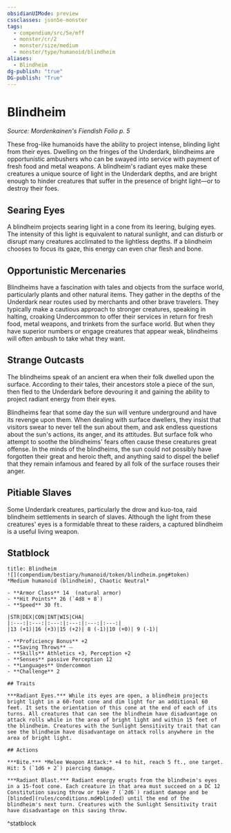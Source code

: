 ```yaml
---
obsidianUIMode: preview
cssclasses: json5e-monster
tags:
  - compendium/src/5e/mff
  - monster/cr/2
  - monster/size/medium
  - monster/type/humanoid/blindheim
aliases:
  - Blindheim
dg-publish: "true"
DG-publish: "True"
---
```

# Blindheim
*Source: Mordenkainen's Fiendish Folio p. 5*  

These frog-like humanoids have the ability to project intense, blinding light from their eyes. Dwelling on the fringes of the Underdark, blindheims are opportunistic ambushers who can be swayed into service with payment of fresh food and metal weapons. A blindheim's radiant eyes make these creatures a unique source of light in the Underdark depths, and are bright enough to hinder creatures that suffer in the presence of bright light—or to destroy their foes.

## Searing Eyes

A blindheim projects searing light in a cone from its leering, bulging eyes. The intensity of this light is equivalent to natural sunlight, and can disturb or disrupt many creatures acclimated to the lightless depths. If a blindheim chooses to focus its gaze, this energy can even char flesh and bone.

## Opportunistic Mercenaries

Blindheims have a fascination with tales and objects from the surface world, particularly plants and other natural items. They gather in the depths of the Underdark near routes used by merchants and other brave travelers. They typically make a cautious approach to stronger creatures, speaking in halting, croaking Undercommon to offer their services in return for fresh food, metal weapons, and trinkets from the surface world. But when they have superior numbers or engage creatures that appear weak, blindheims will often ambush to take what they want.

## Strange Outcasts

The blindheims speak of an ancient era when their folk dwelled upon the surface. According to their tales, their ancestors stole a piece of the sun, then fled to the Underdark before devouring it and gaining the ability to project radiant energy from their eyes.

Blindheims fear that some day the sun will venture underground and have its revenge upon them. When dealing with surface dwellers, they insist that visitors swear to never tell the sun about them, and ask endless questions about the sun's actions, its anger, and its attitudes. But surface folk who attempt to soothe the blindheims' fears often cause these creatures great offense. In the minds of the blindheims, the sun could not possibly have forgotten their great and heroic theft, and anything said to dispel the belief that they remain infamous and feared by all folk of the surface rouses their anger.

## Pitiable Slaves

Some Underdark creatures, particularly the drow and kuo-toa, raid blindheim settlements in search of slaves. Although the light from these creatures' eyes is a formidable threat to these raiders, a captured blindheim is a useful living weapon.

## Statblock

```ad-statblock
title: Blindheim
![](compendium/bestiary/humanoid/token/blindheim.png#token)
*Medium humanoid (blindheim), Chaotic Neutral*

- **Armor Class** 14  (natural armor)
- **Hit Points** 26 (`4d8 + 8`)
- **Speed** 30 ft.

|STR|DEX|CON|INT|WIS|CHA|
|:---:|:---:|:---:|:---:|:---:|:---:|
|13 (+1)|16 (+3)|15 (+2)| 8 (-1)|10 (+0)| 9 (-1)|

- **Proficiency Bonus** +2
- **Saving Throws** ⏤
- **Skills** Athletics +3, Perception +2
- **Senses** passive Perception 12
- **Languages** Undercommon
- **Challenge** 2

## Traits

***Radiant Eyes.*** While its eyes are open, a blindheim projects bright light in a 60-foot cone and dim light for an additional 60 feet. It sets the orientation of this cone at the end of each of its turns. All creatures that can see the blindheim have disadvantage on attack rolls while in the area of bright light and within 15 feet of the blindheim. Creatures with the Sunlight Sensitivity trait that can see the blindheim have disadvantage on attack rolls anywhere in the area of bright light.

## Actions

***Bite.*** *Melee Weapon Attack:* +4 to hit, reach 5 ft., one target. Hit: 5 (`1d6 + 2`) piercing damage.

***Radiant Blast.*** Radiant energy erupts from the blindheim's eyes in a 15-foot cone. Each creature in that area must succeed on a DC 12 Constitution saving throw or take 7 (`2d6`) radiant damage and be [blinded](rules/conditions.md#blinded) until the end of the blindheim's next turn. Creatures with the Sunlight Sensitivity trait have disadvantage on this saving throw.
```
^statblock